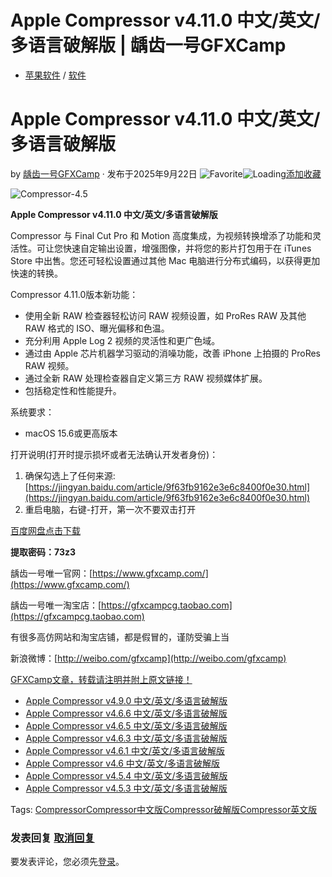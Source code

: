# Apple Compressor v4.11.0 中文/英文/多语言破解版 | 龋齿一号GFXCamp

-   [苹果软件](https://www.gfxcamp.com/category/software/apple-soft/) / [软件](https://www.gfxcamp.com/category/software/)

# Apple Compressor v4.11.0 中文/英文/多语言破解版

by [龋齿一号GFXCamp](https://www.gfxcamp.com/author/gfxcamp/ "文章作者 龋齿一号GFXCamp") · 发布于2025年9月22日 ![Favorite](https://www.gfxcamp.com/wp-content/plugins/wp-favorite-posts/img/star.png "Favorite")![Loading](https://www.gfxcamp.com/wp-content/plugins/wp-favorite-posts/img/loading.gif "Loading")[添加收藏](?wpfpaction=add&postid=129719 "添加收藏")

![Compressor-4.5](https://www.gfxcamp.com/wp-content/uploads/2020/11/Compressor-4.5.jpg)

**Apple Compressor v4.11.0 中文/英文/多语言破解版**

Compressor 与 Final Cut Pro 和 Motion 高度集成，为视频转换增添了功能和灵活性。可让您快速自定输出设置，增强图像，并将您的影片打包用于在 iTunes Store 中出售。您还可轻松设置通过其他 Mac 电脑进行分布式编码，以获得更加快速的转换。

Compressor 4.11.0版本新功能：

-   使用全新 RAW 检查器轻松访问 RAW 视频设置，如 ProRes RAW 及其他 RAW 格式的 ISO、曝光偏移和色温。
-   充分利用 Apple Log 2 视频的灵活性和更广色域。
-   通过由 Apple 芯片机器学习驱动的消噪功能，改善 iPhone 上拍摄的 ProRes RAW 视频。
-   通过全新 RAW 处理检查器自定义第三方 RAW 视频媒体扩展。
-   包括稳定性和性能提升。

系统要求：

-   macOS 15.6或更高版本

打开说明(打开时提示损坏或者无法确认开发者身份)：

1.  确保勾选上了任何来源:[https://jingyan.baidu.com/article/9f63fb9162e3e6c8400f0e30.html](https://jingyan.baidu.com/article/9f63fb9162e3e6c8400f0e30.html)
2.  重启电脑，右键-打开，第一次不要双击打开

[百度网盘点击下载](https://pan.baidu.com/s/1P1OrxAxgpKzA56p8MtiyZw?pwd=73z3)

**提取密码：73z3**

龋齿一号唯一官网：[https://www.gfxcamp.com/](https://www.gfxcamp.com/)

龋齿一号唯一淘宝店：[https://gfxcampcg.taobao.com](https://gfxcampcg.taobao.com)

有很多高仿网站和淘宝店铺，都是假冒的，谨防受骗上当

新浪微博：[http://weibo.com/gfxcamp](http://weibo.com/gfxcamp)

[GFXCamp文章，转载请注明并附上原文链接！](https://www.gfxcamp.com)

-   [![Apple Compressor v4.9.0 中文/英文/多语言破解版](data:image/gif;base64,R0lGODlhAQABAIAAAAAAAP///yH5BAEAAAAALAAAAAABAAEAAAIBRAA7)](https://www.gfxcamp.com/compressor-v490/)[Apple Compressor v4.9.0 中文/英文/多语言破解版](https://www.gfxcamp.com/compressor-v490/)
-   [![Apple Compressor v4.6.6 中文/英文/多语言破解版](data:image/gif;base64,R0lGODlhAQABAIAAAAAAAP///yH5BAEAAAAALAAAAAABAAEAAAIBRAA7)](https://www.gfxcamp.com/compressor-v4-6-6/)[Apple Compressor v4.6.6 中文/英文/多语言破解版](https://www.gfxcamp.com/compressor-v4-6-6/)
-   [![Apple Compressor v4.6.5 中文/英文/多语言破解版](data:image/gif;base64,R0lGODlhAQABAIAAAAAAAP///yH5BAEAAAAALAAAAAABAAEAAAIBRAA7)](https://www.gfxcamp.com/compressor-v465/)[Apple Compressor v4.6.5 中文/英文/多语言破解版](https://www.gfxcamp.com/compressor-v465/)
-   [![Apple Compressor v4.6.3 中文/英文/多语言破解版](data:image/gif;base64,R0lGODlhAQABAIAAAAAAAP///yH5BAEAAAAALAAAAAABAAEAAAIBRAA7)](https://www.gfxcamp.com/compressor-v463/)[Apple Compressor v4.6.3 中文/英文/多语言破解版](https://www.gfxcamp.com/compressor-v463/)
-   [![Apple Compressor v4.6.1 中文/英文/多语言破解版](data:image/gif;base64,R0lGODlhAQABAIAAAAAAAP///yH5BAEAAAAALAAAAAABAAEAAAIBRAA7)](https://www.gfxcamp.com/compressor-v461/)[Apple Compressor v4.6.1 中文/英文/多语言破解版](https://www.gfxcamp.com/compressor-v461/)
-   [![Apple Compressor v4.6 中文/英文/多语言破解版](data:image/gif;base64,R0lGODlhAQABAIAAAAAAAP///yH5BAEAAAAALAAAAAABAAEAAAIBRAA7)](https://www.gfxcamp.com/compressor-v46/)[Apple Compressor v4.6 中文/英文/多语言破解版](https://www.gfxcamp.com/compressor-v46/)
-   [![Apple Compressor v4.5.4 中文/英文/多语言破解版](data:image/gif;base64,R0lGODlhAQABAIAAAAAAAP///yH5BAEAAAAALAAAAAABAAEAAAIBRAA7)](https://www.gfxcamp.com/compressor-v454/)[Apple Compressor v4.5.4 中文/英文/多语言破解版](https://www.gfxcamp.com/compressor-v454/)
-   [![Apple Compressor v4.5.3 中文/英文/多语言破解版](data:image/gif;base64,R0lGODlhAQABAIAAAAAAAP///yH5BAEAAAAALAAAAAABAAEAAAIBRAA7)](https://www.gfxcamp.com/compressor-v453/)[Apple Compressor v4.5.3 中文/英文/多语言破解版](https://www.gfxcamp.com/compressor-v453/)

[](javascript:void\(0\); "微博")[](javascript:void\(0\); "微信")[](javascript:void\(0\); "QQ")[](javascript:void\(0\); "QQ空间")

Tags: [Compressor](https://www.gfxcamp.com/tag/compressor/)[Compressor中文版](https://www.gfxcamp.com/tag/compressor%e4%b8%ad%e6%96%87%e7%89%88/)[Compressor破解版](https://www.gfxcamp.com/tag/compressor%e7%a0%b4%e8%a7%a3%e7%89%88/)[Compressor英文版](https://www.gfxcamp.com/tag/compressor%e8%8b%b1%e6%96%87%e7%89%88/)

### 发表回复 [取消回复](/compressor-v411/#respond)

要发表评论，您必须先[登录](https://www.gfxcamp.com/wp-login.php?redirect_to=https%3A%2F%2Fwww.gfxcamp.com%2Fcompressor-v411%2F)。